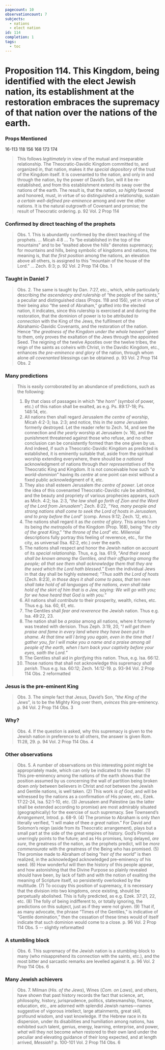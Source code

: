 ```yaml
---
pagecount: 10
observationcount: 7
subjects:
  - nations
  - elect nation
id: 114
completion: 1
tags:
  - toc
---
```

# Proposition 114. This Kingdom, being identified with the elect Jewish nation, its establishment at the restoration embraces the supremacy of that nation over the nations of the earth.

### Props Mentioned
16-113 118 156 168 173 174

>This follows *legitimately* in view of the mutual and inseparable relationship. The Theocratic-Davidic Kingdom committed to, and organized in, that nation, makes it *the special depository* of the trust of the Kingdom itself. It is covenanted to the nation, and only in and through the nation, by the power of David’s Son, will it be re-established, and from this establishment extend its sway over the nations of the earth. The result is, that the nation, *so highly* favored and honored, must, in virtue of so distinguished a relationship, sustain *a certain well-defined pre-eminence* among and over the other nations. It is the natural outgrowth of Covenant and promise; the result of Theocratic ordering.
>p. 92 Vol. 2 Prop 114
### Confirmed by direct teaching of the prophets
>Obs. 1. This is abundantly confirmed by the direct teaching of the prophets.
>...
>Micah 4:8
>...
>To “be established in the top of the mountains” and to be “exalted above the hills” denotes supremacy; for mountains and hills, being symbolic of kingdoms and nations, the meaning is, that *the first position* among the nations, an elevation above all others, is assigned to this “mountain of the house of the Lord.”
>...
>Zech. 8:3;
>p. 92 Vol. 2 Prop 114 Obs. 1
### Taught in Daniel 7
>Obs. 2. The same is taught by Dan. 7:27, etc., which, while particularly describing *the ascendency and rulership* of “the people of the saints,” a peculiar and distinguished class (Props. 118 and 156), yet in virtue of their being also “the seed of Abraham,” grafted into the elected nation, it indicates, since this rulership is exercised at and during the restoration, that the dominion of power is to be attributed *to connection* with the King of the Jews, the fulfilment of the Abrahamic-Davidic Covenants, and the restoration of the nation. Hence “*the greatness of the Kingdom under the whole heaven*” given to them, only proves the exaltation of the Jews through the appointed Seed. The reigning of the twelve Apostles over the twelve tribes, the reign of the saints as coheirs with Christ, in the Davidic Kingdom, etc., enhances *the pre-eminence and glory* of the nation, through whom alone *all covenanted* blessings can be obtained.
>p. 93 Vol. 2 Prop 114 Obs. 2
### Many predictions
>This is easily corroborated by an abundance of predictions, such as the following: 
>1. By that class of passages in which “*the horn*” (symbol of power, etc.) of this nation shall be exalted, as e.g. Ps. 89:17-18; Ps. 148:14, etc. 
>2. All nations then shall regard Jerusalem *the centre of worship*, Micah 4:2-3; Isa. 2:3; and notice, this in *the same* Jerusalem formerly destroyed. Let the reader refer to Zech. 14, and see the connection and *the yearly* worship at Jerusalem (v. 16), and the punishment threatened against those who refuse, and no other conclusion can be consistently formed than the one given by us. And indeed, if such a Theocratic-Davidic Kingdom as predicted is established, it is eminently suitable that, aside from the spiritual worship extending everywhere, there should be *a national* acknowledgment of nations through *their representatives* of the Theocratic King and Kingdom. It is not conceivable how such “*a world-dominion*” having its *centre* at one point can exist without a fixed public acknowledgment of it, etc. 
>3. They also shall esteem Jerusalem *the centre of power*. Let once the idea of this covenanted Theocratic-Davidic rule be admitted, and the beauty and propriety of various prophecies appears, such as Mich. 4:2; Isa. 2:3, “*the law shall go forth of Zion and the Word of the Lord from Jerusalem*”; Zech. 8:22, “*Yea, many people and strong nations shall come to seek the Lord of hosts in Jerusalem, and to pray before the Lord*” (comp. Amos 9:12; Zech. 12, etc.). 
>4. The nations shall regard it as *the centre of glory*. This arises from its being *the metropolis* of the Kingdom (Prop. 168), being “*the city of the great King*,” “*the throne of the Lord*” etc. Millennial descriptions fully portray this feeling of reverence, etc., for the city, as universal (Isa. 62:2, etc.) over the earth. 
>5. The nations shall respect and honor the Jewish nation on account of its *special relationship*. Thus, e.g. Isa. 61:9, “*And their seed shall be known among the Gentiles, and their offspring among the people; all that see them shall acknowledge them that they are the seed which the Lord hath blessed.*” Even the individual Jews in that day shall be highly esteemed; “*Thus saith the Lord of hosts* (Zech. 8:23), *in those days it shall come to pass, that ten men shall take hold of all languages of the nations, even shall take hold of the skirt of him that is a Jew, saying: We will go with you; for we have heard that God is with you.*” 
>6. All nations shall *contribute* to their prosperity, wealth, riches, etc. Thus e.g. Isa. 60, 61, etc. 
>7. The Gentiles shall *fear and reverence* the Jewish nation. Thus e.g. Isa. 49:22, 23. 
>8. The nation shall be *a praise* among all nations, where it formerly was treated with derision. Thus Zeph. 3:19, 20, “*I will get them praise and fame in every land where they have been put to shame. At that time will I bring you again, even in the time that I gather you, for I will make you a name and a praise among all people of the earth, when I turn back your captivity before your eyes, saith the Lord.*” 
>9. The Gentiles shall aid in *glorifying* this nation. Thus, e.g. Isa. 66:12. 
>10. Those nations that shall not acknowledge this supremacy *shall perish*. Thus e.g. Isa. 60:12; Zech. 14:12-19.
>p. 93-94 Vol. 2 Prop 114 Obs. 2 reformatted
### Jesus is the pre-eminent King
>Obs. 3. The simple fact that Jesus, David’s Son, “*the King of the Jews*", is to be the Mighty King over them, *evinces* this pre-eminency.
>p. 94 Vol. 2 Prop 114 Obs. 3
### Why?
>Obs. 4. If the question is asked, why this supremacy is given to the Jewish nation in preference to all others, the answer is given Rom. 11:28, 29.
>p. 94 Vol. 2 Prop 114 Obs. 4
### Other observations
>Obs. 5. A number of observations on this interesting point might be appropriately made, which can only be indicated to the reader. 
>(1) This pre-eminency among the nations of the earth shows that the position assumed by us concerning the wall of partition being broken down *only* between believers in Christ and *not* between the Jewish and Gentile nations, is well taken. 
>(2) This work *is of God*, and will be witnessed by the nations as a confirmation of His power, etc., Ezek. 17:22-24, Isa. 52:1-10, etc. 
>(3) Jerusalem and Palestine (as the latter shall be extended according to promise) are most admirably situated (geographically) for the exercise of such supremacy. See Townsend’s *Arrangement*, Introd. p. 68-9. 
>(4) The promise to Abraham is only *then* literally verified, “I will make of thee *a great* nation.” For David and Solomon’s reign (aside from its Theocratic arrangement), plays but a small part at the side of the great empires of history. God’s Promise unerringly points to the future; and as His promises, long delayed, *are sure*, the greatness of the nation, as the prophets predict, will be *more commensurate* with the greatness of the Being who has promised. 
>(5) The promise made to Abraham of being “*heir of the world*” is then realized, in the acknowledged acknowledged pre-eminency of his seed. 
>(6) How wonderful will then the history of this people appear, and how astonishing that the Divine Purpose so plainly revealed should have been, by lack of faith and with the notion of exalting the meaning of Scripture itself, so persistently overlooked by the multitude. 
>(7) To occupy this position of supremacy, it is necessary that the division into two kingdoms, once existing, should be perpetually abolished. This is fully predicted, as e.g. Ezek. 37:21, 22, etc. 
>(8) The folly of being indifferent to, or totally ignoring, the predictions on this subject, just as if they were not given. 
>(9) That if, as many advocate, the phrase “Times of the Gentiles,” is indicative of “Gentile domination,” then the cessation of these times would of itself indicate that such dominion would come to a close.
>p. 96 Vol. 2 Prop 114 Obs. 5 -- slightly reformatted
### A stumbling block
>Obs. 6. This supremacy of the Jewish nation is a stumbling-block to many (who misapprehend its connection with the saints, etc.), and the most bitter and sarcastic remarks are levelled against it.
>p. 96 Vol. 2 Prop 114 Obs. 6
### Many Jewish achievers
>Obs. 7. Milman (*His. of the Jews*), Wines (*Com. on Laws*), and others, have shown that past history records the fact that science, art, philosophy, history, jurisprudence, politics, statesmanship, finance, education, etc., are adorned with splendid Jewish names—names suggestive of vigorous intellect, large attainments, great skill, profound wisdom, and vast knowledge. If the Hebrew race in its dispersion, under its disabilities and humiliation among nations, has exhibited such talent, genius, energy, learning, enterprise, and power, *what* will they not become *when* restored to their own land under the peculiar and elevating guidance of their long expected, and at length arrived, *Messiah*?
>p. 100-101 Vol. 2 Prop 114 Obs. 6